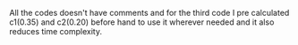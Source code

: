 All the codes doesn't have comments and for the third code I pre calculated c1(0.35) and c2(0.20) before hand to use it wherever needed and it also reduces time complexity.
